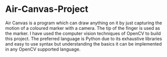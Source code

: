# Air-Canvas-Project
Air Canvas is a program which can draw anything on it by just capturing the motion of a coloured marker with a camera. The tip of the finger is used as the marker.
I have used the computer vision techniques of OpenCV to build this project. The preferred language is Python due to its exhaustive libraries and easy to use syntax but understanding the basics it can be implemented in any OpenCV supported language.
